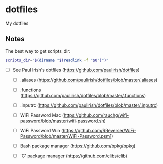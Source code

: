 # dotfiles
My dotfiles


## Notes

The best way to get scripts_dir:

```bash
scripts_dir="$(dirname "$(readlink -f "$0")")"
```

- [ ] See Paul Irish's dotfiles (https://github.com/paulirish/dotfiles)
  - [ ] .aliases (https://github.com/paulirish/dotfiles/blob/master/.aliases)
  - [ ] .functions (https://github.com/paulirish/dotfiles/blob/master/.functions)
  - [ ] .inputrc (https://github.com/paulirish/dotfiles/blob/master/.inputrc)
  - [ ] WiFi Password Mac (https://github.com/rauchg/wifi-password/blob/master/wifi-password.sh)
  - [ ] WiFi Password Win (https://github.com/RReverser/WiFi-Password/blob/master/WiFi-Password.psm1)
  - [ ] Bash package manager (https://github.com/bpkg/bpkg)
  - [ ] 'C' package manager (https://github.com/clibs/clib)
  
  
